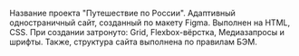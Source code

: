 Название проекта "Путешествие по России".
Адаптивный одностраничный сайт, созданный по макету Figma.
Выполнен на HTML, CSS.
При создании затронуто: Grid, Flexbox-вёрстка, Медиазапросы и шрифты.
Также, структура сайта выполнена по правилам БЭМ.